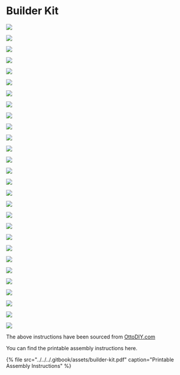 # Builder Kit

![](../../../.gitbook/assets/screenshot_1%20%284%29.png)

![](../../../.gitbook/assets/screenshot_2%20%284%29.png)

![](../../../.gitbook/assets/screenshot_3.png)

![](../../../.gitbook/assets/screenshot_4%20%283%29.png)

![](../../../.gitbook/assets/screenshot_5%20%281%29.png)

![](../../../.gitbook/assets/screenshot_6%20%281%29.png)

![](../../../.gitbook/assets/screenshot_7%20%281%29.png)

![](../../../.gitbook/assets/screenshot_8.png)

![](../../../.gitbook/assets/screenshot_9%20%281%29.png)

![](../../../.gitbook/assets/screenshot_10%20%281%29.png)

![](../../../.gitbook/assets/screenshot_11.png)

![](../../../.gitbook/assets/screenshot_12.png)

![](../../../.gitbook/assets/screenshot_13.png)

![](../../../.gitbook/assets/screenshot_14%20%281%29.png)

![](../../../.gitbook/assets/screenshot_15.png)

![](../../../.gitbook/assets/screenshot_16%20%282%29.png)

![](../../../.gitbook/assets/screenshot_17%20%281%29.png)

![](../../../.gitbook/assets/screenshot_18.png)

![](../../../.gitbook/assets/screenshot_19%20%282%29.png)

![](../../../.gitbook/assets/screenshot_20.png)

![](../../../.gitbook/assets/screenshot_21%20%283%29.png)

![](../../../.gitbook/assets/screenshot_22%20%283%29.png)

![](../../../.gitbook/assets/screenshot_23.png)

![](../../../.gitbook/assets/screenshot_24%20%283%29.png)

![](../../../.gitbook/assets/screenshot_25%20%281%29.png)

![](../../../.gitbook/assets/screenshot_26%20%281%29.png)

![](../../../.gitbook/assets/screenshot_27%20%283%29.png)

![](../../../.gitbook/assets/screenshot_28%20%283%29.png)

The above instructions have been sourced from [OttoDIY.com](https://www.ottodiy.com/)

You can find the printable assembly instructions here.

{% file src="../../../.gitbook/assets/builder-kit.pdf" caption="Printable Assembly Instructions" %}



